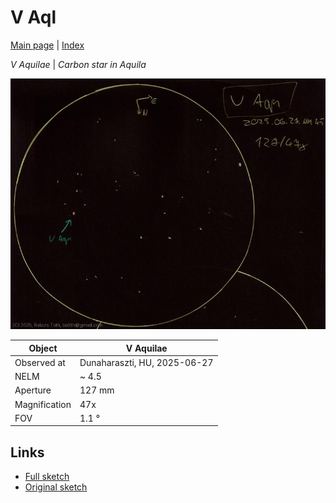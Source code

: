 # V Aql

[Main page](../index.md) | [Index](../pages/obj_index.md)

_V Aquilae_ | _Carbon star in Aquila_  

![V Aql](../img/v-aql-20250628.jpg)

Object | V Aquilae
-|-
Observed at | Dunaharaszti, HU, 2025-06-27
NELM | ~ 4.5
Aperture | 127 mm
Magnification | 47x
FOV | 1.1 °


## Links

- [Full sketch](../img/v-aql-wz-cas-20250628.jpg)
- [Original sketch](../scan/20250628_2.jpg)
